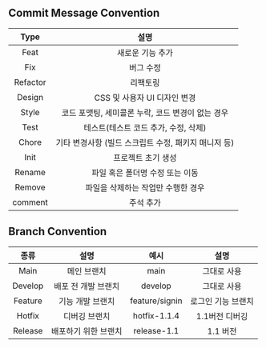 ## Commit Message Convention
|Type|설명|
|:--:|:--:|
|Feat|새로운 기능 추가|
|Fix|버그 수정|
|Refactor|리팩토링|
|Design|CSS 및 사용자 UI 디자인 변경|
|Style|코드 포맷팅, 세미콜론 누락, 코드 변경이 없는 경우|
|Test|테스트(테스트 코드 추가, 수정, 삭제)|
|Chore|기타 변경사항 (빌드 스크립트 수정, 패키지 매니저 등)|
|Init|프로젝트 초기 생성|
|Rename|파일 혹은 폴더명 수정 또는 이동|
|Remove|파일을 삭제하는 작업만 수행한 경우|
|comment|주석 추가|

## Branch Convention
|종류|설명|예시|설명|
|:--:|:--:|:--:|:--:|
|Main|메인 브랜치|main|그대로 사용|
|Develop|배포 전 개발 브랜치|develop|그대로 사용|
|Feature|기능 개발 브랜치|feature/signin|로그인 기능 브랜치|
|Hotfix|디버깅 브랜치|hotfix-1.1.4|1.1버전 디버깅|
|Release|배포하기 위한 브랜치|release-1.1|1.1 버전|
